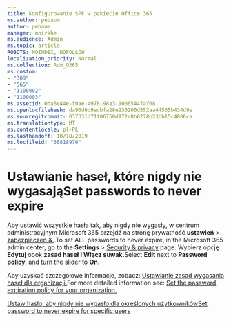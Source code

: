 ```yaml
---
title: Konfigurowanie SPF w pakiecie Office 365
ms.author: pebaum
author: pebaum
manager: mnirkhe
ms.audience: Admin
ms.topic: article
ROBOTS: NOINDEX, NOFOLLOW
localization_priority: Normal
ms.collection: Adm_O365
ms.custom:
- "309"
- "565"
- "1100002"
- "1100003"
ms.assetid: 0ba5e44e-f0ae-4978-98a3-90065447af08
ms.openlocfilehash: da90d6d9edbfa28e230200d552aa44565b434d9e
ms.sourcegitcommit: 037331d71f06750d972c0b6278b23bb15c4806ca
ms.translationtype: MT
ms.contentlocale: pl-PL
ms.lasthandoff: 10/18/2019
ms.locfileid: "36818976"
---
```

# <a name="set-passwords-to-never-expire"></a><span data-ttu-id="fc625-102">Ustawianie haseł, które nigdy nie wygasają</span><span class="sxs-lookup"><span data-stu-id="fc625-102">Set passwords to never expire</span></span>

<span data-ttu-id="fc625-103">Aby ustawić wszystkie hasła tak, aby nigdy nie wygasły, w centrum administracyjnym Microsoft 365 przejdź na stronę prywatność **ustawień** > [zabezpieczeń &amp; ](https://portal.office.com/adminportal/home#/settings/security) .</span><span class="sxs-lookup"><span data-stu-id="fc625-103">To set ALL passwords to never expire, in the Microsoft 365 admin center, go to the **Settings** > [Security &amp; privacy](https://portal.office.com/adminportal/home#/settings/security) page.</span></span> <span data-ttu-id="fc625-104">Wybierz opcję **Edytuj** obok **zasad haseł** **i Włącz suwak.**</span><span class="sxs-lookup"><span data-stu-id="fc625-104">Select **Edit** next to **Password policy**, and turn the slider to **On**.</span></span>
  
<span data-ttu-id="fc625-105">Aby uzyskać szczegółowe informacje, zobacz: [Ustawianie zasad wygasania haseł dla organizacji.](https://docs.microsoft.com/office365/admin/manage/set-password-expiration-policy)</span><span class="sxs-lookup"><span data-stu-id="fc625-105">For more detailed information see: [Set the password expiration policy for your organization.](https://docs.microsoft.com/office365/admin/manage/set-password-expiration-policy)</span></span>
  
[<span data-ttu-id="fc625-106">Ustaw hasło, aby nigdy nie wygasło dla określonych użytkowników</span><span class="sxs-lookup"><span data-stu-id="fc625-106">Set password to never expire for specific users</span></span>](https://docs.microsoft.com/office365/admin/add-users/set-password-to-never-expire)
  